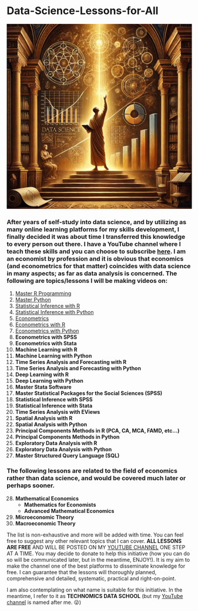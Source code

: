 # Data-Science-Lessons-for-All

<img src="https://github.com/elijah-appiah/Data-Science-Lessons-for-All/blob/main/data%20science%20painting.webp" alt="data science">

### After years of self-study into data science, and by utilizing as many online learning platforms for my skills development, I finally decided it was about time I transferred this knowledge to every person out there. I have a YouTube channel where I teach these skills and you can choose to subscribe [here](https://www.youtube.com/c/ElijahAppiah). I am an economist by profession and it is obvious that economics (and econometrics for that matter) coincides with data science in many aspects; as far as data analysis is concerned. The following are topics/lessons I will be making videos on:

1. [Master R Programming](https://github.com/elijah-appiah/Master-R-Programming)
2. [Master Python](https://github.com/elijah-appiah/Master-Python)
3. [Statistical Inference with R](https://github.com/elijah-appiah/Statistical-Inference-with-R)
4. [Statistical Inference with Python](https://github.com/elijah-appiah/Statistical-Inference-with-Python)
5. [Econometrics](https://github.com/elijah-appiah/Econometrics)
6. [Econometrics with R](https://github.com/elijah-appiah/Econometrics-with-R)
7. [Econometrics with Python](https://github.com/elijah-appiah/Econometrics-with-Python)
8. **Econometrics with SPSS**
9. **Econometrics with Stata**
10. **Machine Learning with R**
11. **Machine Learning with Python**
12. **Time Series Analysis and Forecasting with R**
13. **Time Series Analysis and Forecasting with Python**
14. **Deep Learning with R**
15. **Deep Learning with Python**
16. **Master Stata Software**
17. **Master Statistical Packages for the Social Sciences (SPSS)**
18. **Statistical Inference with SPSS**
19. **Statistical Inference with Stata**
20. **Time Series Analysis with EViews**
21. **Spatial Analysis with R**
22. **Spatial Analysis with Python**
23. **Principal Components Methods in R (PCA, CA, MCA, FAMD, etc…)**
24. **Principal Components Methods in Python**
25. **Exploratory Data Analysis with R**
26. **Exploratory Data Analysis with Python**
27. **Master Structured Query Language (SQL)**

### The following lessons are related to the field of economics rather than data science, and would be covered much later or perhaps sooner.
28. **Mathematical Economics**
    - **Mathematics for Economists**
    - **Advanced Mathematical Economics**
30. **Microeconomic Theory**
31. **Macroeconomic Theory**

The list is non-exhaustive and more will be added with time. You can feel free to suggest any other relevant topics that I can cover. **ALL LESSONS ARE FREE** AND WILL BE POSTED ON MY [YOUTUBE CHANNEL](https://www.youtube.com/c/ElijahAppiah) ONE STEP AT A TIME. You may decide to donate to help this initiative (how you can do so will be communicated later, but in the meantime, ENJOY!). It is my aim to make the channel one of the best platforms to disseminate knowledge for free. I can guarantee that the lessons will thoroughly planned, comprehensive and detailed, systematic, practical and right-on-point.

I am also contemplating on what name is suitable for this initiative. In the meantime, I refer to it as **TECHNOMICS DATA SCHOOL** (but my [YouTube channel](https://www.youtube.com/c/ElijahAppiah) is named after me. 😜)
